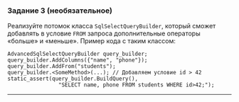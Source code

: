 ﻿### Задание 3 (необязательное)
Реализуйте потомок класса `SqlSelectQueryBuilder`, который сможет добавлять в условие `FROM` запроса дополнительные операторы «больше» и «меньше».
Пример кода с таким классом:
```
AdvancedSqlSelectQueryBuilder query_builder;
query_builder.AddColumns({"name", "phone"});
query_builder.AddFrom("students");
query_builder.<SomeMethod>(...); // Добавляем условие id > 42
static_assert(query_builder.BuildQuery(), 
                "SELECT name, phone FROM students WHERE id>42;");
```

------